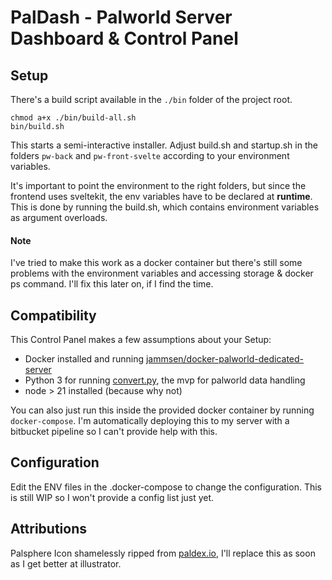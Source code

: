 # PalDash - Palworld Server Dashboard & Control Panel

## Setup 

There's a build script available in the `./bin` folder of the project root.

```
chmod a+x ./bin/build-all.sh
bin/build.sh
```

This starts a semi-interactive installer. Adjust build.sh and startup.sh in the folders `pw-back` and `pw-front-svelte` according to your environment variables.

It's important to point the environment to the right folders, but since the frontend uses sveltekit, the env variables have to be declared at __runtime__. This is done by running the build.sh, which contains environment variables as argument overloads.

#### Note

I've tried to make this work as a docker container but there's still some problems with the environment variables
and accessing storage & docker ps command. I'll fix this later on, if I find the time.

## Compatibility

This Control Panel makes a few assumptions about your Setup:
- Docker installed and running [jammsen/docker-palworld-dedicated-server](https://github.com/jammsen/docker-palworld-dedicated-server)
- Python 3 for running [convert.py](https://github.com/cheahjs/palworld-save-tools/), the mvp for palworld data handling
- node > 21 installed (because why not)

You can also just run this inside the provided docker container by running `docker-compose`.
I'm automatically deploying this to my server with a bitbucket pipeline so I can't provide help with this.

## Configuration

Edit the ENV files in the .docker-compose to change the configuration. This is still WIP so I won't provide a config list just yet.

## Attributions

Palsphere Icon shamelessly ripped from [paldex.io](https://paldex.io/palworld/items/pal-sphere/), I'll replace this as soon as I get better at illustrator.
